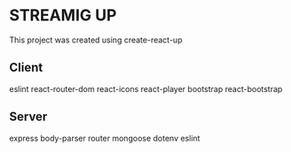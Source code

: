 # STREAMIG UP

This project was created using create-react-up

## Client

eslint
react-router-dom
react-icons
react-player
bootstrap
react-bootstrap

## Server

express
body-parser
router
mongoose
dotenv
eslint
